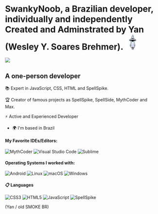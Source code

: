 SwankyNoob, a Brazilian developer, individually and independently Created and Adminstrated by Yan (Wesley Y. Soares Brehmer). ![](https://raw.githubusercontent.com/NervousGroove/NervousGroove/main/Yan-unscreen.gif)
===================================

![](https://komarev.com/ghpvc/?username=yassinbenmansour&style=flat-square)


A one-person developer
-------------
📚 Expert in JavaScript, CSS, HTML and SpellSpike. 

🏆 Creator of famous projects as SpellSpike, SpellSide, MythCoder and Max.

⚡ Active and Experienced Developer

* 🌍  I'm based in Brazil

#### My Favorite IDEs/Editors:
![MythCoder](https://img.shields.io/badge/MythCoder-MythCoder-blue)
![Visual Studio Code](https://img.shields.io/badge/Visual%20Studio%20Code-0078d7.svg?style=for-the-badge&logo=visual-studio-code&logoColor=white)
![Sublime](https://img.shields.io/badge/Subline%20Text-Subline%20Text-orange)

#### Operating Systems I worked with:
![Android](https://img.shields.io/badge/Android-3DDC84?style=for-the-badge&logo=android&logoColor=white)
![Linux](https://img.shields.io/badge/Linux-FCC624?style=for-the-badge&logo=linux&logoColor=black)
![macOS](https://img.shields.io/badge/mac%20os-000000?style=for-the-badge&logo=macos&logoColor=F0F0F0)
![Windows](https://img.shields.io/badge/Windows-0078D6?style=for-the-badge&logo=windows&logoColor=white)

#### 📋 Languages
![CSS3](https://img.shields.io/badge/css3-%231572B6.svg?style=for-the-badge&logo=css3&logoColor=white)
![HTML5](https://img.shields.io/badge/html5-%23E34F26.svg?style=for-the-badge&logo=html5&logoColor=white)
![JavaScript](https://img.shields.io/badge/javascript-%23323330.svg?style=for-the-badge&logo=javascript&logoColor=%23F7DF1E)
![SpellSpike](https://img.shields.io/badge/SpellSpike-SpellSpike-yellow)
 

(Yan / old SMOKE BR)

